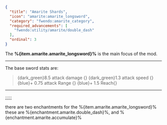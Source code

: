 ```json
{
  "title": "Amarite Shards",
  "icon": "amarite:amarite_longsword",
  "category": "fwendo:amarite_category",
  "required_advancements": [
    "fwendo:utility/amarite/double_dash"
  ],
  "ordinal": 3
}
```

The **%{item.amarite.amarite_longsword}%** is the main focus of the mod.

---

The base sword stats are:
> {dark_green}8.5 attack damage      {}
> {dark_green}1.3 attack speed         {}
> {blue}+ 0.75 attack Range      {}
> {blue}+ 1.5 Reach{}

---

;;;;;

there are two enchantments for the %{item.amarite.amarite_longsword}%
these are %{enchantment.amarite.double_dash}%, and %{enchantment.amarite.accumulate}%